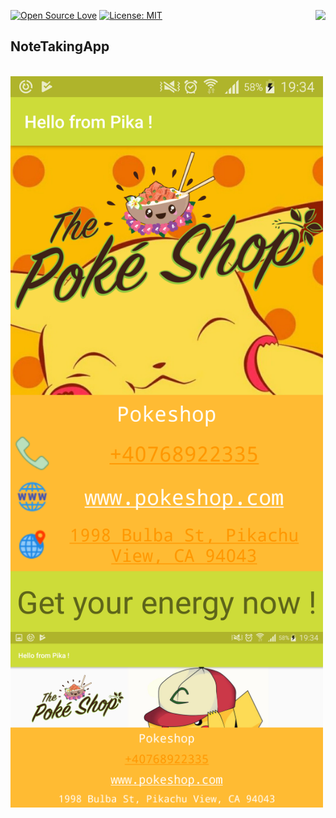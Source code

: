
[![Open Source Love](https://badges.frapsoft.com/os/v1/open-source.svg?v=103)](https://github.com/ellerbrock/open-source-badges/)
[<img align="right" src="https://firstcontributions.herokuapp.com/badge.svg">](https://firstcontributions.herokuapp.com)
[![License: MIT](https://img.shields.io/badge/License-MIT-green.svg)](https://opensource.org/licenses/MIT)

## NoteTakingApp

<br><img align="top" width="500" src="images/ss1.png" alt="pic app" />
<br><img align="top" width="500" src="images/ss2.png" alt="pic app" />
